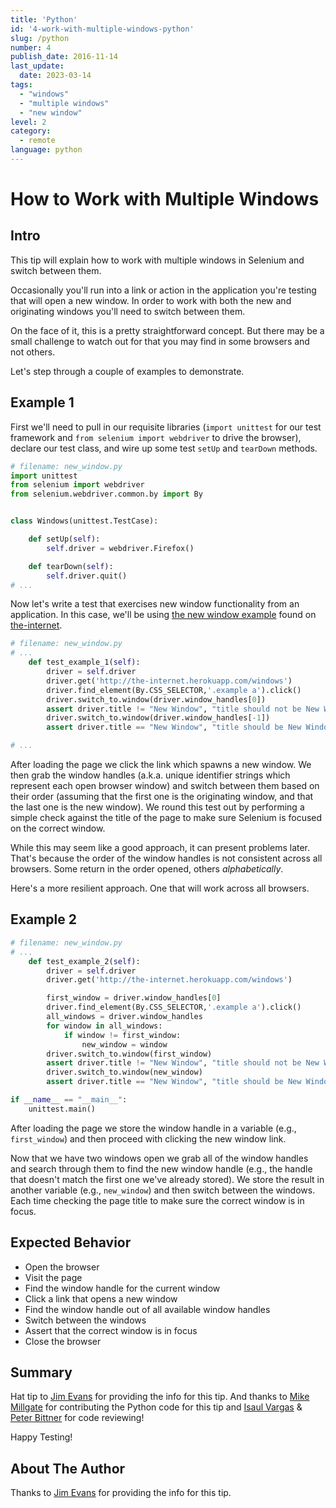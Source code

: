 ```yaml
---
title: 'Python'
id: '4-work-with-multiple-windows-python'
slug: /python
number: 4
publish_date: 2016-11-14
last_update:
  date: 2023-03-14
tags:
  - "windows"
  - "multiple windows"
  - "new window"
level: 2
category:
  - remote
language: python
---
```


# How to Work with Multiple Windows

## Intro

This tip will explain how to work with multiple windows in Selenium and switch between them.

Occasionally you'll run into a link or action in the application you're testing that will open a new window. In order to work with both the new and originating windows you'll need to switch between them.

On the face of it, this is a pretty straightforward concept. But there may be a small challenge to watch out for that you may find in some browsers and not others.

Let's step through a couple of examples to demonstrate.

## Example 1

First we'll need to pull in our requisite libraries (`import unittest` for our test framework and `from selenium import webdriver` to drive the browser), declare our test class, and wire up some test `setUp` and `tearDown` methods.

```python
# filename: new_window.py
import unittest
from selenium import webdriver
from selenium.webdriver.common.by import By


class Windows(unittest.TestCase):

    def setUp(self):
        self.driver = webdriver.Firefox()

    def tearDown(self):
        self.driver.quit()
# ...
```

Now let's write a test that exercises new window functionality from an application. In this case, we'll be using [the new window example](http://the-internet.herokuapp.com/windows) found on [the-internet](https://github.com/tourdedave/the-internet).

```python
# filename: new_window.py
# ...
    def test_example_1(self):
        driver = self.driver
        driver.get('http://the-internet.herokuapp.com/windows')
        driver.find_element(By.CSS_SELECTOR,'.example a').click()
        driver.switch_to.window(driver.window_handles[0])
        assert driver.title != "New Window", "title should not be New Window"
        driver.switch_to.window(driver.window_handles[-1])
        assert driver.title == "New Window", "title should be New Window"

# ...
```

After loading the page we click the link which spawns a new window. We then grab the window handles (a.k.a. unique identifier strings which represent each open browser window) and switch between them based on their order (assuming that the first one is the originating window, and that the last one is the new window). We round this test out by performing a simple check against the title of the page to make sure Selenium is focused on the correct window.

While this may seem like a good approach, it can present problems later. That's because the order of the window handles is not consistent across all browsers. Some return in the order opened, others _alphabetically_.

Here's a more resilient approach. One that will work across all browsers.

## Example 2

```python
# filename: new_window.py
# ...
    def test_example_2(self):
        driver = self.driver
        driver.get('http://the-internet.herokuapp.com/windows')

        first_window = driver.window_handles[0]
        driver.find_element(By.CSS_SELECTOR,'.example a').click()
        all_windows = driver.window_handles
        for window in all_windows:
            if window != first_window:
                new_window = window
        driver.switch_to.window(first_window)
        assert driver.title != "New Window", "title should not be New Window"
        driver.switch_to.window(new_window)
        assert driver.title == "New Window", "title should be New Window"

if __name__ == "__main__":
    unittest.main()
```

After loading the page we store the window handle in a variable (e.g., `first_window`) and then proceed with clicking the new window link.

Now that we have two windows open we grab all of the window handles and search through them to find the new window handle (e.g., the handle that doesn't match the first one we've already stored). We store the result in another variable (e.g., `new_window`) and then switch between the windows. Each time checking the page title to make sure the correct window is in focus.

## Expected Behavior

+ Open the browser
+ Visit the page
+ Find the window handle for the current window
+ Click a link that opens a new window
+ Find the window handle out of all available window handles
+ Switch between the windows
+ Assert that the correct window is in focus
+ Close the browser

## Summary

Hat tip to [Jim Evans](https://twitter.com/jimevansmusic) for providing the info for this tip. And thanks to [Mike Millgate](https://github.com/trabulmonkee) for contributing the Python code for this tip and [Isaul Vargas](https://github.com/Dude-X) & [Peter Bittner](https://github.com/bittner) for code reviewing!

Happy Testing!

## About The Author

Thanks to [Jim Evans](https://twitter.com/jimevansmusic) for providing the info for this tip.
